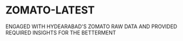 # ZOMATO-LATEST
ENGAGED WITH HYDEARABAD'S ZOMATO RAW DATA AND PROVIDED REQUIRED INSIGHTS FOR THE BETTERMENT 
